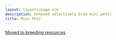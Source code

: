 ```yaml
---
layout: layouts/page.njk
description: Unhexed selectively bred mini petz!
title: Mini Petz
---
```


[Moved to breeding resources](/breeding-resources)
